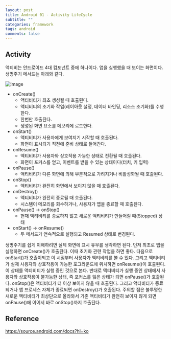 ```yaml
---
layout: post
title: Android 01 - Activity LifeCycle
subtitle: ""
categories: framework
tags: android
comments: false
---
```


## Activity

액티비는 안드로이드 4대 컴포넌트 중에 하나이다. 앱을 실행했을 때 보이는 화면이다.
생명주기 메서드는 아래와 같다.

![image](https://github.com/user-attachments/assets/c3b76366-53e5-4f3e-bcda-5c64cdb62427)

- onCreate()
    - 액티비티가 최초 생성될 때 호출된다.
    - 액티비티의 초기화 작업(레이아웃 설정, 데이터 바인딩, 리소스 초기화)를 수행한다.
    - 한번만 호출된다.
    - 생성된 화면 요소를 메모리에 로드한다.
- onStart()
    - 액티비티가 사용자에게 보여지기 시작할 때 호출된다.
    - 화면이 표시되기 직전에 준비 상태로 들어간다.
- onResume()
    - 액티비티가 사용자와 상호작용 가능한 상태로 전환될 때 호출된다.
    - 화면이 포커스를 얻고, 이벤트를 받을 수 있는 상태이다(터치, 키 입력)
- onPause()
    - 액티비티가 다른 화면에 의해 부분적으로 가려지거나 비활성화될 때 호출된다.
- onStop()
    - 액티비티가 완전히 화면에서 보이지 않을 때 호출된다.
- onDestroy()
    - 액티비티가 완전히 종료될 때 호출된다.
    - 시스템이 메모리를 회수하거나, 사용자가 앱을 종료할 때 호출된다.
- onPause() → onStop()
    - 현재 액티비티를 종료하지 않고 새로운 액티비티가 만들어질 때(Stopped) 상태
- onStart() → onResume()
    - 두 메서드가 연속적으로 실행되고 Resumed 상태로 변경된다.


생명주기를 쉽게 이해하려면 실제 화면에 표시 유무를 생각하면 된다. 
먼저 최초로 앱을 실행하면 onCreate()가 호출된다. 이때 초기화 관련 작업을 하면 좋다. 
다음으로 onStart()가 호출이되고 이 시점부터 사용자가 액티비티를 볼 수 있다. 
그리고 액티비티가 실제 사용자와 상호작용이 가능한 포그라운드에 위치하면 onResume()이 호출된다. 
이 상태를 액티비티가 실행 중인 것으로 본다.
반대로 액티비티가 실행 중인 상태에서 사용자와 상호작용이 불가능한 상태, 즉 포커스를 잃은 상태가 되면 onPause()가 호출된다. 
onStop()은 액티비티가 더 이상 보이지 않을 때 호출된다. 
그리고 액티비티가 종료되거나 앱 프로세스 자체가 종료되면 onDestroy()가 호출된다.
주의할 점은 불투명한 새로운 액티비티가 최상단으로 올라와서 기존 액티비티가 완전히 보이지 않게 되면 onPause()에 이어서 바로 onStop()까지 호출된다.


## Reference

<https://source.android.com/docs?hl=ko>